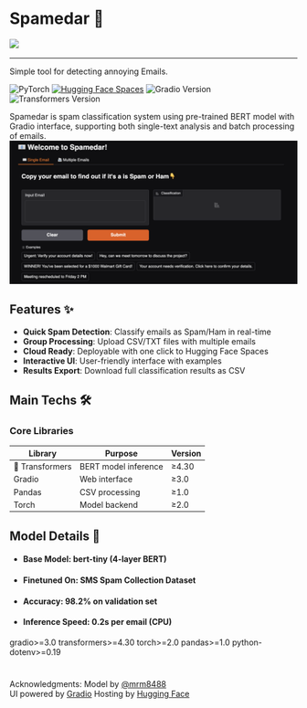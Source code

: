 <h1>Spamedar 📧</h1>  <img src="others/Logo.jpg" style="4px">
<hr class="solid">
Simple tool for detecting annoying Emails.

![PyTorch](https://img.shields.io/badge/PyTorch-EE4C2C?style=for-the-badge&logo=pytorch&logoColor=white) 
[![Hugging Face Spaces](https://img.shields.io/badge/🤗-Open%20in%20Spaces-blue.svg)](https://huggingface.co/spaces/raufjivad/spamedar)
![Gradio Version](https://img.shields.io/badge/gradio-≥3.0-orange)
![Transformers Version](https://img.shields.io/badge/transformers-≥4.30-yellow)

Spamedar is spam classification system using pre-trained BERT model with Gradio interface, supporting both single-text analysis and batch processing of emails.
<a href="https://huggingface.co/spaces/raufjivad/spamedar">![Spam Classifier Demo](others/demo-screenshot.png)</a>

## Features ✨

- **Quick Spam Detection**: Classify emails as Spam/Ham in real-time
- **Group Processing**: Upload CSV/TXT files with multiple emails
- **Cloud Ready**: Deployable with one click to Hugging Face Spaces
- **Interactive UI**: User-friendly interface with examples
- **Results Export**: Download full classification results as CSV

## Main Techs 🛠️

### Core Libraries
| Library | Purpose | Version |
|---------|---------|---------|
| 🤗 Transformers | BERT model inference | ≥4.30 |
| Gradio | Web interface | ≥3.0 |
| Pandas | CSV processing | ≥1.0 |
| Torch | Model backend | ≥2.0 |

## Model Details 🤖

- #### Base Model: bert-tiny (4-layer BERT) <br>
- #### Finetuned On: SMS Spam Collection Dataset <br>
- #### Accuracy: 98.2% on validation set <br>
- #### Inference Speed: 0.2s per email (CPU)

gradio>=3.0
transformers>=4.30
torch>=2.0
pandas>=1.0
python-dotenv>=0.19

<h1></h1>
Acknowledgments:
Model by <a href="https://github.com/Raufjivad/Spamedar/edit/main/README.md">@mrm8488</a> <br>
UI powered by <a href="https://www.gradio.app">Gradio</a>
Hosting by <a href="https://huggingface.co">Hugging Face</a>
